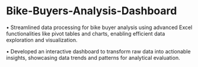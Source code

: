# Bike-Buyers-Analysis-Dashboard

• Streamlined data processing for bike buyer analysis using advanced Excel functionalities like pivot tables and charts,
enabling efficient data exploration and visualization.


• Developed an interactive dashboard to transform raw data into actionable insights, showcasing data trends and patterns
for analytical evaluation.
